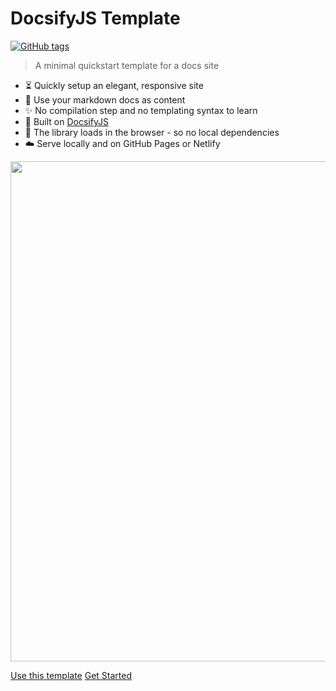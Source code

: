 <!-- TODO: Update title -->
# DocsifyJS Template

[![GitHub tags](https://img.shields.io/github/tag/MichaelCurrin/docsify-js-template.svg)](https://GitHub.com/MichaelCurrin/docsify-js-template/tags/) <!-- TODO: Update username and repo name -->

> A minimal quickstart template for a docs site <!-- TODO: Replace with your description -->


<!-- TODO: Update to match your project's benefits/features. Git emojis work great here. -->

- :hourglass_flowing_sand: Quickly setup an elegant, responsive site
- :open_file_folder: Use your markdown docs as content
- :sparkles: No compilation step and no templating syntax to learn
- :nut_and_bolt: Built on [DocsifyJS](https://docsify.js.org/)
- :pushpin: The library loads in the browser - so no local dependencies
- :cloud: Serve locally and on GitHub Pages or Netlify
<p align="center">
  <img width="800" src="https://user-images.githubusercontent.com/68087535/102814891-32294980-43aa-11eb-9bf8-35db618a94c0.png">
</p>

[Use this template](https://github.com/MichaelCurrin/docsify-js-template/generate) <!-- TODO: Remove on your copy of this template.-->
[Get Started](#docsifyjs-template-homepage) <!-- TODO: Use ID of your homepage heading i.e. based on H1 of README.md - make sure this is DIFFERENT to the cover's heading -->

